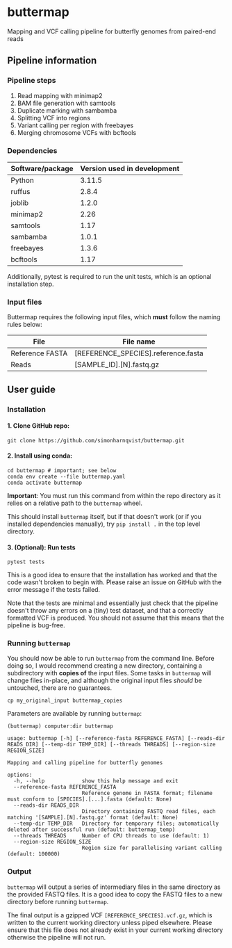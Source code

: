 # buttermap
Mapping and VCF calling pipeline for butterfly genomes from paired-end reads

## Pipeline information
### Pipeline steps
1. Read mapping with minimap2
2. BAM file generation with samtools
3. Duplicate marking with sambamba
4. Splitting VCF into regions
5. Variant calling per region with freebayes
6. Merging chromosome VCFs with bcftools

### Dependencies
|Software/package              | Version used in development |
|----------------------|-----------------------------|
|Python                | 3.11.5                      |
|ruffus                | 2.8.4                       |
|joblib                | 1.2.0                       |
|minimap2              | 2.26                  |
|samtools              | 1.17                        |
|sambamba              | 1.0.1                       |
|freebayes             | 1.3.6                      |
|bcftools              | 1.17                        |

Additionally, pytest is required to run the unit tests, which is an optional installation step.


### Input files

Buttermap requires the following input files, which **must** follow the naming rules below:

|File              | File name                   |
|------------------|-----------------------------|
|Reference FASTA   | [REFERENCE_SPECIES].reference.fasta   |
|Reads             | [SAMPLE_ID].[N].fastq.gz    |

## User guide

### Installation

#### 1. Clone GitHub repo: </br> 
``` shell
git clone https://github.com/simonharnqvist/buttermap.git
```

#### 2. Install using conda:</br> 
``` shell
cd buttermap # important; see below
conda env create --file buttermap.yaml
conda activate buttermap
```

**Important**: You must run this command from within the repo directory as it relies on a relative path to the `buttermap` wheel.

This should install `buttermap` itself, but if that doesn't work (or if you installed dependencies manually), try
```pip install .``` in the top level directory.

#### 3. (Optional): Run tests </br>
``` shell
pytest tests
```
This is a good idea to ensure that the installation has worked and that the code wasn't broken to begin with. Please raise an issue on GitHub with the error message if the tests failed. 

Note that the tests are minimal and essentially just check that the pipeline doesn't throw any errors on a (tiny) test dataset, and that a correctly formatted VCF is produced. You should not assume that this means that the pipeline is bug-free.


### Running `buttermap`
You should now be able to run `buttermap` from the command line. Before doing so, I would recommend creating a new directory, containing a subdirectory with **copies of** the input files. Some tasks in `buttermap` will change files in-place, and although the original input files *should* be untouched, there are no guarantees.

```shell
cp my_original_input buttermap_copies
```

Parameters are available by running `buttermap`:
``` shell
(buttermap) computer:dir buttermap
```

```
usage: buttermap [-h] [--reference-fasta REFERENCE_FASTA] [--reads-dir READS_DIR] [--temp-dir TEMP_DIR] [--threads THREADS] [--region-size REGION_SIZE]

Mapping and calling pipeline for butterfly genomes

options:
  -h, --help            show this help message and exit
  --reference-fasta REFERENCE_FASTA
                        Reference genome in FASTA format; filename must conform to [SPECIES].[...].fasta (default: None)
  --reads-dir READS_DIR
                        Directory containing FASTQ read files, each matching '[SAMPLE].[N].fastq.gz' format (default: None)
  --temp-dir TEMP_DIR   Directory for temporary files; automatically deleted after successful run (default: buttermap_temp)
  --threads THREADS     Number of CPU threads to use (default: 1)
  --region-size REGION_SIZE
                        Region size for parallelising variant calling (default: 100000)
```
### Output
`buttermap` will output a series of intermediary files in the same directory as the provided FASTQ files. It is a good idea to copy the FASTQ files to a new directory before running `buttermap`. 

The final output is a gzipped VCF `[REFERENCE_SPECIES].vcf.gz`, which is written to the current working directory unless piped elsewhere. Please ensure that this file does not already exist in your current working directory  otherwise the pipeline will not run.
